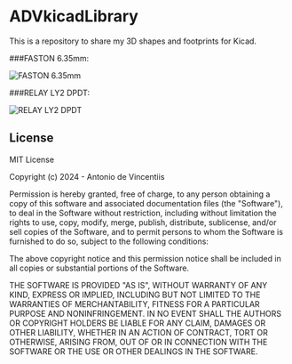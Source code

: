 # ADVkicadLibrary

This is a repository to share my 3D shapes and  footprints for Kicad.

###FASTON 6.35mm:

![FASTON 6.35mm](https://github.com/devincentiis/ADVkicadLibrary/tree/main/ADVlibrary.images/Faston6.35.jpg?raw=true)

###RELAY LY2 DPDT:

![RELAY LY2 DPDT](https://github.com/devincentiis/ADVkicadLibrary/tree/main/ADVlibrary.images/Relay_DPDT_LY2.jpg?raw=true)

## License

MIT License

Copyright (c) 2024 - Antonio de Vincentiis

Permission is hereby granted, free of charge, to any person obtaining a copy
of this software and associated documentation files (the "Software"), to deal
in the Software without restriction, including without limitation the rights
to use, copy, modify, merge, publish, distribute, sublicense, and/or sell
copies of the Software, and to permit persons to whom the Software is
furnished to do so, subject to the following conditions:

The above copyright notice and this permission notice shall be included in all
copies or substantial portions of the Software.

THE SOFTWARE IS PROVIDED "AS IS", WITHOUT WARRANTY OF ANY KIND, EXPRESS OR
IMPLIED, INCLUDING BUT NOT LIMITED TO THE WARRANTIES OF MERCHANTABILITY,
FITNESS FOR A PARTICULAR PURPOSE AND NONINFRINGEMENT. IN NO EVENT SHALL THE
AUTHORS OR COPYRIGHT HOLDERS BE LIABLE FOR ANY CLAIM, DAMAGES OR OTHER
LIABILITY, WHETHER IN AN ACTION OF CONTRACT, TORT OR OTHERWISE, ARISING FROM,
OUT OF OR IN CONNECTION WITH THE SOFTWARE OR THE USE OR OTHER DEALINGS IN THE
SOFTWARE.
